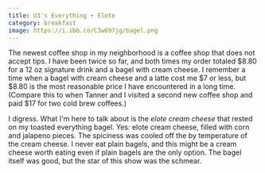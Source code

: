 ```yaml
---
title: U3's Everything + Elote
category: breakfast
image: https://i.ibb.co/C3w697jg/bagel.png
---
```

The newest coffee shop in my neighborhood is a coffee shop that does not accept tips. I have been twice so far, and both times my order totaled $8.80 for a 12 oz signature drink and a bagel with cream cheese. I remember a time when a bagel with cream cheese and a latte cost me $7 or less, but $8.80 is the most reasonable price I have encountered in a long time. \(Compare this to when Tanner and I visited a second new coffee shop and paid $17 for two cold brew coffees.\)

I digress. What I'm here to talk about is the *elote cream cheese* that rested on my toasted everything bagel. Yes: elote cream cheese, filled with corn and jalapeno pieces. The spiciness was cooled off the by temperature of the cream cheese. I never eat plain bagels, and this might be a cream cheese worth eating even if plain bagels are the only option. The bagel itself was good, but the star of this show was the schmear. 